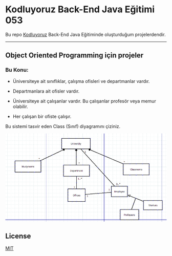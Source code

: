 # Kodluyoruz Back-End Java Eğitimi 053

Bu repo [Kodluyoruz](https://www.kodluyoruz.org) Back-End Java Eğitiminde 
oluşturduğum projelerdendir.

---
## Object Oriented Programming için projeler
### Bu Konu:

* Üniversiteye ait sınıflıklar, çalışma ofisleri ve departmanlar vardır.

* Departmanlara ait ofisler vardır.

* Üniversiteye ait çalışanlar vardır. Bu çalışanlar profesör veya memur olabilir.

* Her çalışan bir ofiste çalışır.

Bu sistemi tasvir eden Class (Sınıf) diyagramını çiziniz.

![](diagram.png)


## License
[MIT](https://choosealicense.com/licenses/mit/)
